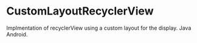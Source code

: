 # CustomLayoutRecyclerView
Implmentation of recyclerView using a custom layout for the display. Java Android.
